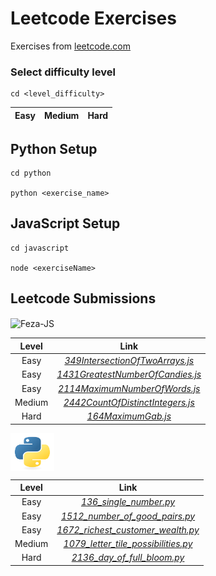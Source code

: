 # Leetcode Exercises

Exercises from [leetcode.com](leetcode.com)


### Select difficulty level

```
cd <level_difficulty>
```
| Easy | Medium | Hard |
|--- |--- |--- |


## Python Setup

```
cd python

python <exercise_name>
```

## JavaScript Setup

```
cd javascript

node <exerciseName>
```

## Leetcode Submissions

<img align="center" alt="Feza-JS" height="60" width="70"  
src="https://cdn.jsdelivr.net/gh/devicons/devicon/icons/javascript/javascript-original.svg" />

| Level | Link |
| :---: | :---: |
| Easy | [*349IntersectionOfTwoArrays.js*](https://leetcode.com/problems/intersection-of-two-arrays/submissions/876406730/) |
| Easy | [*1431GreatestNumberOfCandies.js*](https://leetcode.com/problems/kids-with-the-greatest-number-of-candies/submissions/876433478/) |
| Easy | [*2114MaximumNumberOfWords.js*](https://leetcode.com/problems/maximum-number-of-words-found-in-sentences/submissions/876416240/) |
| Medium | [*2442CountOfDistinctIntegers.js*](https://leetcode.com/problems/count-number-of-distinct-integers-after-reverse-operations/submissions/877030572/) |
| Hard | [*164MaximumGab.js*](https://leetcode.com/problems/maximum-gap/submissions/877476204/) |

<img align="center" alt="Feza-Python" height="60" width="70"  src="https://raw.githubusercontent.com/devicons/devicon/master/icons/python/python-original.svg">

| Level | Link |
| :---: | :---: |
| Easy | [*136_single_number.py*](https://leetcode.com/problems/single-number/submissions/876387150/) |
| Easy | [*1512_number_of_good_pairs.py*](https://leetcode.com/problems/number-of-good-pairs/submissions/876788656/) |
| Easy | [*1672_richest_customer_wealth.py*](https://leetcode.com/problems/richest-customer-wealth/submissions/876307246/) |
| Medium | [*1079_letter_tile_possibilities.py*](https://leetcode.com/problems/letter-tile-possibilities/submissions/877420380/) |
| Hard | [*2136_day_of_full_bloom.py*](https://leetcode.com/problems/earliest-possible-day-of-full-bloom/submissions/888275579/) |